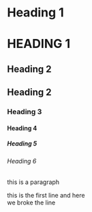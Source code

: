 # Heading 1
HEADING 1
=========

## Heading 2
Heading 2
----------

### Heading 3

#### Heading 4

##### Heading 5

###### Heading 6


this is a paragraph


this is the first line and here<br>we broke the line

